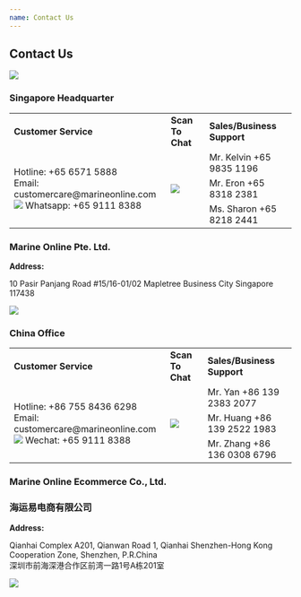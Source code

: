 ```yaml
---
name: Contact Us 
---
```


## Contact Us 

![](https://bwec-file.oss-cn-hongkong.aliyuncs.com/cms/contact.jpg)

### Singapore Headquarter

<table>
<tr>
<td><b>Customer Service</b></td>
<td><b>Scan To Chat</b></td>
<td><b>Sales/Business Support</b></td>
</tr>
<tr>
<td rowspan="3">Hotline: +65 6571 5888<br>Email: customercare@marineonline.com<br><img src="https://www.marineonline.com/api/common/r/oss?path=prod/mall/DES_IMG_fcacca70-74b0-11ea-b350-813b5c10a359.jpg"> Whatsapp: +65 9111 8388</td>
<td rowspan="3"><img src="https://www.marineonline.com/api/common/r/oss?path=prod/mall/DES_IMG_0f7a2d00-74b1-11ea-b350-813b5c10a359.jpg"></td>
<td>Mr. Kelvin +65 9835 1196</td>
</tr>
<tr>
<td>Mr. Eron +65 8318 2381</td>
</tr>
<tr>
<td>Ms. Sharon +65 8218 2441</td>
</tr>
</table>

### Marine Online Pte. Ltd.

**Address:**

10 Pasir Panjang Road #15&#47;16-01/02 Mapletree Business City Singapore 117438

![](https://www.marineonline.com/api/common/r/oss?path=prod/mall/17.jpg)

### China Office

<table>
<tr>
<td><b>Customer Service</b></td>
<td><b>Scan To Chat</b></td>
<td><b>Sales/Business Support</b></td>
</tr>
<tr>
<td rowspan="3"> Hotline: +86 755 8436 6298 <br> Email: customercare@marineonline.com <br> <img src="https://www.marineonline.com/api/common/r/oss?path=prod/mall/DES_IMG_9ddd3ed0-74b0-11ea-b350-813b5c10a359.jpg"> Wechat: +65 9111 8388 </td>
<td rowspan="3"> <img src="https://www.marineonline.com/api/common/r/oss?path=prod/mall/DES_IMG_e629b2e0-74b0-11ea-b350-813b5c10a359.jpg"> </td> 
<td>Mr. Yan +86 139 2383 2077</td>
</tr>
<tr>
<td>Mr. Huang +86 139 2522 1983</td>
</tr>
<tr>
<td>Mr. Zhang +86 136 0308 6796</td>
</tr>
</table>

### Marine Online Ecommerce Co., Ltd. 
### 海运易电商有限公司

**Address:**

Qianhai Complex A201, Qianwan Road 1, Qianhai Shenzhen-Hong Kong Cooperation Zone, Shenzhen, P.R.China<br>深圳市前海深港合作区前湾一路1号A栋201室

![](https://www.marineonline.com/api/common/r/oss?path=prod/mall/DES_IMG_23d386c0-74b1-11ea-b350-813b5c10a359.jpg)
